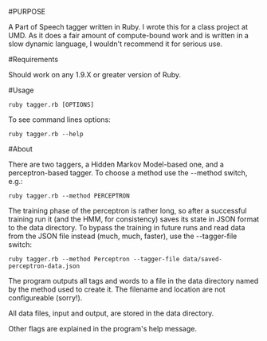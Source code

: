#PURPOSE

A Part of Speech tagger written in Ruby. I wrote this for a class project at UMD. As it does a fair amount of compute-bound work and is written in a slow dynamic language, I wouldn't recommend it for serious use.

#Requirements

Should work on any 1.9.X or greater version of Ruby.

#Usage

	ruby tagger.rb [OPTIONS]

To see command lines options:

	ruby tagger.rb --help

#About

There are two taggers, a Hidden Markov Model-based one, and a perceptron-based tagger. To choose a method use the
--method switch, e.g.:

	ruby tagger.rb --method PERCEPTRON

The training phase of the perceptron is rather long, so after a successful training run it (and the HMM,
for consistency) saves its state in JSON format to the data directory. To bypass the training in future
runs and read data from the JSON file instead (much, much, faster), use the --tagger-file switch:

	ruby tagger.rb --method Perceptron --tagger-file data/saved-perceptron-data.json

The program outputs all tags and words to a file in the data directory named by the method used to create it. The filename and location are not configureable (sorry!).

All data files, input and output, are stored in the data directory.

Other flags are explained in the program's help message.
